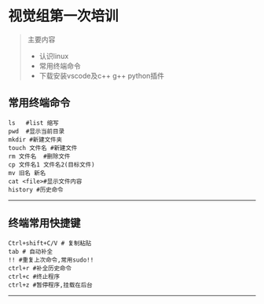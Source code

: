 # 视觉组第一次培训
 >主要内容  
 >* 认识linux
 >* 常用终端命令
 >* 下载安装vscode及c++ g++ python插件
 ## 常用终端命令
    
    ls   #list 缩写
    pwd  #显示当前目录
    mkdir #新建文件夹
    touch 文件名 #新建文件
    rm 文件名  #删除文件
    cp 文件名1 文件名2(目标文件)
    mv 旧名 新名
    cat <file>#显示文件内容
    history #历史命令
***
## 终端常用快捷键
    Ctrl+shift+C/V # 复制粘贴
    tab # 自动补全
    !! #重复上次命令,常用sudo!!
    ctrl+r #补全历史命令
    ctrl+c #终止程序
    ctrl+z #暂停程序,挂载在后台
***